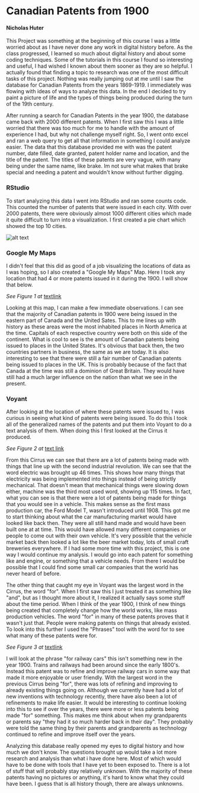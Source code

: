 # Canadian Patents from 1900

#### Nicholas Huter

This Project was something at the beginning of this course I was a little worried about as I have never done any work in digital history before. As the class progressed, I learned so much about digital history and about some coding techniques. Some of the tutorials in this course I found so interesting and useful, I had wished I known about them sooner as they are so helpful. I actually found that finding a topic to research was one of the most difficult tasks of this project. Nothing was really jumping out at me until I saw the database for Canadian Patents from the years 1869-1919. I immediately was flowing with ideas of ways to analyze this data. In the end I decided to try paint a picture of life and the types of things being produced during the turn of the 19th century.

After running a search for Canadian Patents in the year 1900, the database came back with 2000 different patents. When I first saw this I was a little worried that there was too much for me to handle with the amount of experience I had, but why not challenge myself right. So, I went onto excel and ran a web query to get all that information in something I could analyze easier. The data that this database provided me with was the patent number, date filled, date granted, patent holder name and location, and the title of the patent. The titles of these patents are very vague, with many being under the same name, like brake. Im not sure what makes that brake special and needing a patent and wouldn't know without further digging.

### RStudio

To start analyzing this data I went into RStudio and ran some counts code. This counted the number of patents that were issued in each city. With over 2000 patents, there were obviously almost 1000 different cities which made it quite difficult to turn into a visualization. I first created a pie chart which showed the top 10 cities.

![alt text](/Users/nicholashunter/repository-4/Pie-Chart.png)

### Google My Maps

I didn't feel that this did as good of a job visualizing the locations of data as I was hoping, so I also created a "Google My Maps" Map. Here I took any location that had 4 or more patents issued in it during the 1900. I will show that below.

_See Figure 1 at_ [textlink](https://nich4520.github.io/Part-4/)

Looking at this map, I can make a few immediate observations. I can see that the majority of Canadian patents in 1900 were being issued in the eastern part of Canada and the United Sates. This to me lines up with history as these areas were the most inhabited places in North America at the time. Capitals of each respective country were both on this side of the continent. What is cool to see is the amount of Canadian patents being issued to places in the United States. It's obvious that back then, the two countries partners in business, the same as we are today. It is also interesting to see that there were still a fair number of Canadian patents being issued to places in the UK. This is probably because of the fact that Canada at the time was still a dominion of Great Britain. They would have still had a much larger influence on the nation than what we see in the present.

### Voyant

After looking at the location of where these patents were issued to, I was curious in seeing what kind of patents were being issued. To do this I took all of the generalized names of the patents and put them into Voyant to do a text analysis of them. When doing this I first looked at the Cirrus it produced.

_See Figure 2 at_ [text link](https://nich4520.github.io/Part-4/)

From this Cirrus we can see that there are a lot of patents being made with things that line up with the second industrial revolution. We can see that the word electric was brought up 46 times. This shows how many things that electricity was being implemented into things instead of being strictly mechanical. That doesn't mean that mechanical things were slowing down either, machine was the third most used word, showing up 115 times. In fact, what you can see is that there were a lot of patents being made for things that you would see in a vehicle. This makes sense as the first mass production car, the Ford Model T, wasn't introduced until 1908. This got me to start thinking about what the car manufacturing market would have looked like back then. They were all still hand made and would have been built one at at time. This would have allowed many different companies or people to come out with their own vehicle. It's very possible that the vehicle market back then looked a lot like the beer market today, lots of small craft breweries everywhere. If I had some more time with this project, this is one way I would continue my analysis. I would go into each patent for something like and engine, or something that a vehicle needs. From there I would be possible that I could find some small car companies that the world has never heard of before.

The other thing that caught my eye in Voyant was the largest word in the Cirrus, the word "for". When I first saw this I just treated it as something like "and", but as I thought more about it, I realized it actually says some stuff about the time period. When I think of the year 1900, I think of new things being created that completely change how the world works, like mass production vehicles. The word "for" in many of these patents proves that it wasn't just that. People were making patents on things that already existed. To look into this further I used the "Phrases" tool with the word for to see what many of these patents were for.

_See Figure 3 at_ [textlink](https://nich4520.github.io/Part-4/)

I will look at the phrase "for railway cars" this isn't something new in the year 1900. Trains and railways had been around since the early 1800's. Instead this patent was to refine and improve railway cars in some way that made it more enjoyable or user friendly. With the largest word in the previous Cirrus being "for", there was lots of refining and improving to already existing things going on. Although we currently have had a lot of new inventions with technology recently, there have also been a lot of refinements to make life easier. It would be interesting to continue looking into this to see if over the years, there were more or less patents being made "for" something. This makes me think about when my grandparents or parents say "they had it so much harder back in their day". They probably were told the same thing by their parents and grandparents as technology continued to refine and improve itself over the years.

Analyzing this database really opened my eyes to digital history and how much we don't know. The questions brought up would take a lot more research and analysis than what i have done here. Most of which would have to be done with tools that I have yet to been exposed to. There is a lot of stuff that will probably stay relatively unknown. With the majority of these patents having no pictures or anything, it's hard to know what they could have been. I guess that is all history though, there are always unknowns.
